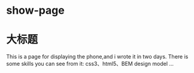 # show-page
大标题  
==== 
This is a page for displaying the phone,and i wrote it in two days.
There is some skills you can see from it:
css3、html5、BEM design model ...
